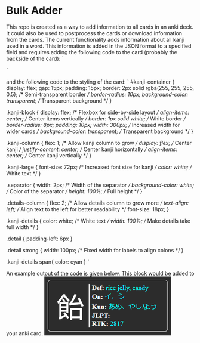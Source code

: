 # Bulk Adder

This repo is created as a way to add information to all cards in an anki deck. It could also be used to postprocess the cards or download information from the cards. The current functionality adds information about all kanji used in a word. This information is added in the JSON format to a specified field and requires adding the following code to the card (probably the backside of the card):
`
<div id="kanji-container"></div>

<script>
    // Get the raw data from the Anki field
    rawData = `{{Kanji JSON}}`; // Use rawData directly

    // Parse the JSON data
    entries = JSON.parse(rawData); // No need for const definition

    // Get the container element for displaying all kanji
    kanjiContainer = document.getElementById("kanji-container"); // No need for const definition

    // Loop through each kanji entry and create HTML elements for each
    entries.forEach(({ kanji, meaning, onyomi, kunyomi, jlpt, rtk }) => {
        kanjiBlock = document.createElement("div"); // No need for const definition
        kanjiBlock.classList.add("kanji-block");

        kanjiBlock.innerHTML = `
            <div class="kanji-column">
                <div class="kanji-large">${kanji}</div>
            </div>
            <div class="separator"></div>
            <div class="details-column">
                <div class="kanji-details">
                    <div class="detail"><strong>Def:</strong> <span class="kanji-detail-field">${meaning}</span></div>
                    <div class="detail"><strong>On:</strong> <span class="kanji-detail-field">${onyomi}</span></div>
                    <div class="detail"><strong>Kun:</strong> <span class="kanji-detail-field">${kunyomi}</span></div>
                    <div class="detail"><strong>JLPT:</strong> <span class="kanji-detail-field">${jlpt}</span></div>
										<div class="detail"><strong>RTK:</strong> <span class="kanji-detail-field">${rtk}</span></div>
                </div>
            </div>
        `;

        // Append the kanji block to the container
        kanjiContainer.appendChild(kanjiBlock);
    });
</script>
`

and the following code to the styling of the card:
`
#kanji-container {
    display: flex;
    gap: 15px;
    padding: 15px;
    border: 2px solid rgba(255, 255, 255, 0.5); /* Semi-transparent border */
    border-radius: 10px;
    background-color: transparent; /* Transparent background */
}

.kanji-block {
    display: flex; /* Flexbox for side-by-side layout */
    align-items: center; /* Center items vertically */
    border: 1px solid white; /* White border */
    border-radius: 8px;
    padding: 10px;
    width: 300px; /* Increased width for wider cards */
    background-color: transparent; /* Transparent background */
}

.kanji-column {
    flex: 1; /* Allow kanji column to grow */
    display: flex; /* Center kanji */
    justify-content: center; /* Center kanji horizontally */
    align-items: center; /* Center kanji vertically */
}

.kanji-large {
    font-size: 72px; /* Increased font size for kanji */
    color: white; /* White text */
}

.separator {
    width: 2px; /* Width of the separator */
    background-color: white; /* Color of the separator */
    height: 100%; /* Full height */
}

.details-column {
    flex: 2; /* Allow details column to grow more */
    text-align: left; /* Align text to the left for better readability */
		font-size: 18px;
}

.kanji-details {
    color: white; /* White text */
    width: 100%; /* Make details take full width */
}


.detail {
		padding-left: 6px
}

.detail strong {
    width: 100px; /* Fixed width for labels to align colons */
}

.kanji-details span{
		color: cyan
}
`

An example output of the code is given below. This block would be added to your anki card.
![Image example](example_image.png)